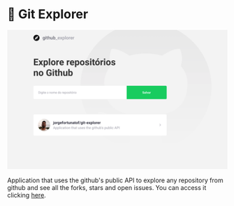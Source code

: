 # 🧭 Git Explorer 
![screenshot.png](screenshot.png)

Application that uses the github's public API to explore any repository from github and see all the forks, stars and open issues. 
You can access it clicking [here](https://naughty-yonath-c176e0.netlify.app/).
